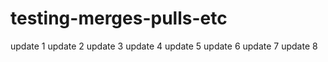 # testing-merges-pulls-etc

update 1
update 2
update 3
update 4
update 5
update 6
update 7
update 8
